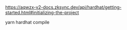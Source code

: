 
https://aqwzx-v2-docs.zksync.dev/api/hardhat/getting-started.html#initializing-the-project

yarn hardhat compile
